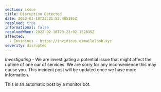 ```yaml
---
section: issue
title: Disruption Detected
date: 2022-02-18T23:21:52.485195Z
resolved: true
informational: false
resolvedWhen: 2022-02-18T23:23:02.152835Z
affected:
  - Invidious - https://invidious.esmailelbob.xyz
severity: disrupted
---
```

*Investigating* - We are investigating a potential issue that might affect the uptime of one our of services. We are sorry for any inconvenience this may cause you. This incident post will be updated once we have more information.

This is an automatic post by a monitor bot.
        